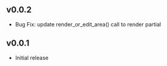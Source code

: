 ## v0.0.2

* Bug Fix: update render_or_edit_area() call to render partial

## v0.0.1

* Initial release